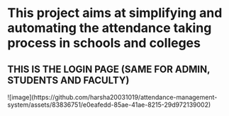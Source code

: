 <H1>This project aims at simplifying and automating the attendance taking process in schools and colleges</H1>

<H2>THIS IS THE LOGIN PAGE (SAME FOR ADMIN, STUDENTS AND FACULTY)</H2>
![image](https://github.com/harsha20031019/attendance-management-system/assets/83836751/e0eafedd-85ae-41ae-8215-29d972139002)
